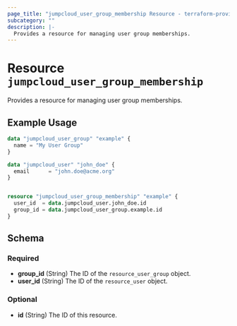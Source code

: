 ```yaml
---
page_title: "jumpcloud_user_group_membership Resource - terraform-provider-jumpcloud"
subcategory: ""
description: |-
  Provides a resource for managing user group memberships.
---
```


# Resource `jumpcloud_user_group_membership`

Provides a resource for managing user group memberships.

## Example Usage

```terraform
data "jumpcloud_user_group" "example" {
  name = "My User Group"
}

data "jumpcloud_user" "john_doe" {
  email      = "john.doe@acme.org"
}


resource "jumpcloud_user_group_membership" "example" {
  user_id  = data.jumpcloud_user.john_doe.id
  group_id = data.jumpcloud_user_group.example.id
}
```

## Schema

### Required

- **group_id** (String) The ID of the `resource_user_group` object.
- **user_id** (String) The ID of the `resource_user` object.

### Optional

- **id** (String) The ID of this resource.


